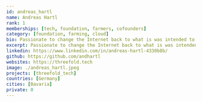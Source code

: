 ```yaml
---
id: andreas_hartl
name: Andreas Hartl
rank: 1
memberships: [tech, foundation, farmers, cofounders]
category: [foundation, farming, cloud]
bio: Passionate to change the Internet back to what is was intended to be - unbiased and assessable for all everywhere independent of race, color and religion. Grateful to work in a team that strives to make that change happen. Gathered experience in various tech companies over the years being in charge of local and international business. Working with people, building trustful relationships and empowering people whenever possible is a big part of my values.
excerpt: Passionate to change the Internet back to what is was intended to be.
linkedin: https://www.linkedin.com/in/andreas-hartl-4330b8b/
github: https://github.com/andhartl
websites: https://threefold.tech
image: ./andreas_hartl.jpeg
projects: [threefold_tech]
countries: [Germany]
cities: [Bavaria]
private: 0
---
```

